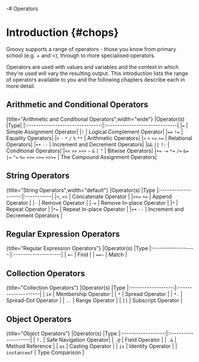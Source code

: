 -# Operators

# Introduction {#chops}

Groovy supports a range of operators - those you know from primary school (e.g. + and =), through to more specialised operators.

Operators are used with values and variables and the context in which they're used will vary the resulting output. This introduction lists the range of operators available to you and the following chapters describe each in more detail.

## Arithmetic and Conditional Operators

{title="Arithmetic and Conditional Operators",width="wide"}
|Operator(s)         							  |Type|
|:-------------------------------:|:------------------------------|
|`=`	| Simple Assignment Operator|
|`!`	| Logical Complement Operator|
|`==`   `!=`	| Equality Operators|
|`+`   `-`   `*`   `/`  `%`  `**`	| Arithmetic Operators|
|`>`   `<`   `<=`  `>=`	| Relational Operators|
|`++`  `--`	| Increment and Decrement Operators|
|`&&`  `||`   `?:`	| Conditional Operators|
|`<<`   `>>`   `>>>`   `~`   `&` `|` `^`	| Bitwise Operators|
|`+=`  `-=`  `*=`  `/=`  `&=`  `|=`  `^=`  `%=`  `<<=`  `>>=`  `>>>=`	| The Compound Assignment Operators|


## String Operators

{title="String Operators",width="default"}
|Operator(s)       |Type
|:-------------------:|:-----------|
|`+`, `<<`	| Concatenate Operator	|
|`<<=` `+=`	| Append Operator	|
|`-`	| Remove Operator	|
|`-=`	| Remove In-place Operator	|
|`*`	| Repeat Operator	|
|`*=`	| Repeat In-place Operator	|
|`++` `--`	| Increment and Decrement Operators	|

## Regular Expression Operators

{title="Regular Expression Operators"}
|Operator(s)     |Type
|:------------------:|:--------------------|
| `=~`	| Find	|
| `==~`	| Match	|


## Collection Operators

{title="Collection Operators"}
|Operator(s)     |Type
|:------------------:|:--------------------|
| `in`	| Membership Operator	|
| `*`	| Spread Operator	|
| `*.`	| Spread-Dot Operator	|
| `..`	| Range Operator	|
| `[]`	| Subscript Operator	|


## Object Operators

{title="Object Operators"}
|Operator(s)     |Type
|:------------------:|:--------------------|
| `?.`	| Safe Navigation Operator|
| `.@`	| Field Operator	|
| `.&`	| Method Reference	|
| `as`	| Casting Operator	|
| `is`	| Identity Operator	|
| `instanceof`	| Type Comparison	|


